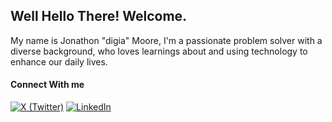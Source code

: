 ## Well Hello There! Welcome.

My name is Jonathon "digia" Moore, I'm a passionate problem solver with a diverse background, who loves learnings about and using technology to enhance our daily lives.

#### Connect With me

[![X (Twitter)](https://img.shields.io/badge/twitter-%231DA1F2.svg?style=for-the-badge&logo=Twitter&logoColor=white)](https://twitter.com/iamdigia)
 [![LinkedIn](https://img.shields.io/badge/linkedin-%230077B5.svg?style=for-the-badge&logo=linkedin&logoColor=white)](https://www.linkedin.com/in/jonathon-digia-moore/)
